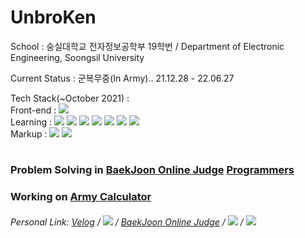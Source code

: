 # UnbroKen  
<p> School : 숭실대학교 전자정보공학부 19학번 / Department of Electronic Engineering, Soongsil University </p>
<p> Current Status : 군복무중(In Army).. 21.12.28 - 22.06.27  </p>
<p> Tech Stack(~October 2021) : <br>
     Front-end : 
     <!--JS-->
     <img src="https://img.shields.io/badge/JavaScript-F7DF1E?style=flat-square&logo=JavaScript&logoColor=white"/>
     <br> Learning : 
     <!--Python3-->
     <img src="https://img.shields.io/badge/Python3-3776AB?style=flat-square&logo=Python&logoColor=white"/>
     <!--React-->
     <img src="https://img.shields.io/badge/React.js-1F232A?style=flat-square&logo=React&logoColor=#61DBFB"/>
     <!--React Native-->
     <img src="https://img.shields.io/badge/React Native-1F232A?style=flat-square&logo=React&logoColor=#61DBFB"/>
     <!--Node.js-->
     <img src="https://img.shields.io/badge/Node.js-339933?style=flat-square&logo=Node.js&logoColor=white"/>
     <!--Django-->
     <img src="https://img.shields.io/badge/Django-092E20?style=flat-square&logo=Django&logoColor=white"/>
     <!--MySQL-->
     <img src="https://img.shields.io/badge/MySQL-4479A1?style=flat-square&logo=MySQL&logoColor=white"/>
     <!--AWS-->
     <img src="https://img.shields.io/badge/Amazon Web Service-FF9900?style=flat-square&logo=Amazon AWS&logoColor=white"/>
     <br> Markup :
     <!--HTML5-->
     <img src="https://img.shields.io/badge/HTML5-E34F26?style=flat-square&logo=HTML5&logoColor=white"/>
     <!--CSS3-->
     <img src="https://img.shields.io/badge/CSS3-1572B6?style=flat-square&logo=CSS3&logoColor=white"/>  
</p>

#

### Problem Solving in [BaekJoon Online Judge](https://www.acmicpc.net/) [Programmers](https://www.programmers.co.kr)
### Working on [Army Calculator](https://github.com/unbroken2650/army-calculator)

###### <p>Personal Link: [Velog](https://velog.io/@unbroken2650) / [<img src="https://img.shields.io/badge/NaverBlog-03C75A?style=flat-square&logo=Naver&labelColor=white"/>](https://blog.naver.com/unbroken2650) / [BaekJoon Online Judge](https://www.acmicpc.net/user/hansuho36eie) / [<img src="https://img.shields.io/badge/Notion-000000?style=flat-square&logo=Notion&labelColor=lightgrey"/>](https://unbroken2650.notion.site/Python-Baekjoon-862515fd399443398bdc37cc810ea121) / <img src="http://mazassumnida.wtf/api/mini/generate_badge?boj=hansuho36eie"/></p>
